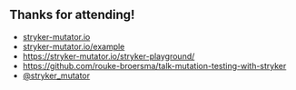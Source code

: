 ## Thanks for attending!

<div class="kc-flex">
  <ul>
    <li><a href="https://stryker-mutator.io">stryker-mutator.io</a></li>
    <li><a href="https://stryker-mutator.io/example">stryker-mutator.io/example</a></li>
    <li><a href="https://stryker-mutator.io/stryker-playground/">https://stryker-mutator.io/stryker-playground/</a></li>
    <li><a href="https://github.com/rouke-broersma/talk-mutation-testing-with-stryker">https://github.com/rouke-broersma/talk-mutation-testing-with-stryker</a></li>
    <li><a href="https://twitter.com/stryker_mutator">@stryker_mutator</a></li>
  </ul>
</div>